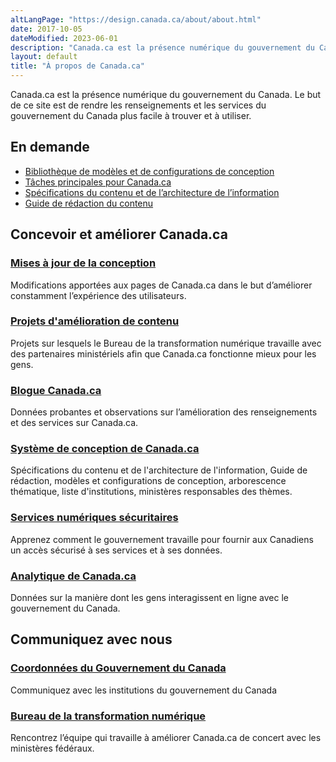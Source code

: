```yaml
---
altLangPage: "https://design.canada.ca/about/about.html"
date: 2017-10-05
dateModified: 2023-06-01
description: "Canada.ca est la présence numérique du gouvernement du Canada."
layout: default
title: "À propos de Canada.ca"
---
```

 <div class="row profile">
  <div class="col-md-8">
    <p>Canada.ca est la présence numérique du gouvernement du Canada. Le but de ce site est de rendre les renseignements et les services du gouvernement du Canada plus facile à trouver et à utiliser.</p>
  </div>
</div>
<div class="row">
  <div class="col-md-4 col-xs-12 pull-right">
    <section class="lnkbx">
      <h2>En demande</h2>
      <ul>
        <li><a href="/fr/gouvernement/a-propos/systeme-conception/bibliotheque-modeles.html">Bibliothèque de modèles et de configurations de conception</a></li>
        <li><a href="/fr/gouvernement/a-propos/taches-principales-pour-canada-ca.html">Tâches principales pour Canada.ca</a></li>
        <li><a href="/fr/secretariat-conseil-tresor/services/communications-gouvernementales/specifications-contenu-architecture-information-canada.html">Spécifications du contenu et de l’architecture de l’information</a></li>
        <li><a href="/fr/secretariat-conseil-tresor/services/communications-gouvernementales/guide-redaction-contenu-canada.html">Guide de rédaction du contenu</a></li>
      </ul>
    </section>
  </div>
  <section class="col-md-8 pull-left gc-drmt">
    <h2>Concevoir et améliorer Canada.ca</h2>
    <div class="wb-eqht row">
      <div class="col-md-6">
        <section>
          <h3 class="h5"><a href="https://www.canada.ca/fr/gouvernement/a-propos/systeme-conception/derniers-changements.html">Mises à jour de la conception</a></h3>
          <p>Modifications apportées aux pages de Canada.ca dans le but d’améliorer constamment l’expérience des utilisateurs.</p>
        </section>
      </div>
      <div class="col-md-6">
        <section>
          <h3 class="h5"><a href="https://blogue.canada.ca/pages/apercu-projet.html">Projets d'amélioration de contenu</a></h3>
          <p>Projets sur lesquels le Bureau de la transformation numérique travaille avec des partenaires ministériels afin que Canada.ca fonctionne mieux pour les gens.</p>
        </section>
      </div>
      <div class="clearfix"></div>
      <div class="col-md-6">
        <section>
          <h3 class="h5"><a href="https://blogue.canada.ca/">Blogue Canada.ca</a></h3>
          <p>Données probantes et observations sur l’amélioration des renseignements et des services sur Canada.ca.</p>
        </section>
      </div>
      <div class="col-md-6">
        <section>
          <h3 class="h5"><a href="/fr/gouvernement/a-propos/systeme-conception.html">Système de conception de Canada.ca</a></h3>
          <p>Spécifications du contenu et de l'architecture de l'information, Guide de rédaction, modèles et configurations de conception, arborescence thématique, liste d'institutions, ministères responsables des thèmes.</p>
        </section>
      </div>
      <div class="clearfix"></div>
      <div class="col-md-6">
        <section>
          <h3 class="h5"><a href="/fr/gouvernement/a-propos/services-numeriques-securitaires.html">Services numériques sécuritaires</a></h3>
          <p>Apprenez comment le gouvernement travaille pour fournir aux Canadiens un accès sécurisé à ses services et à ses données.</p>
        </section>
      </div>
      <div class="col-md-6">
        <section>
          <h3 class="h5"><a href="/fr/analytique.html">Analytique de Canada.ca</a></h3>
          <p>Données sur la manière dont les gens interagissent en ligne avec le gouvernement du Canada.</p>
        </section>
      </div>
    </div>
  </section>
  <div class="clearfix"></div>
  <section class="col-md-8 pull-left gc-drmt">
    <h2>Communiquez avec nous</h2>
    <div class="wb-eqht row">
      <div class="col-md-6">
        <section>
          <h3 class="h5"><a href="/fr/contact.html">Coordonnées du Gouvernement du Canada</a></h3>
          <p>Communiquez avec les institutions du gouvernement du Canada</p>
        </section>
      </div>
      <div class="col-md-6">
        <section>
          <h3 class="h5"><a href="/fr/gouvernement/a-propos/a-propos-bureau-transformation-numerique.html">Bureau de la transformation numérique</a></h3>
          <p>Rencontrez l’équipe qui travaille à améliorer Canada.ca de concert avec les ministères fédéraux. </p>
        </section>
      </div>
    </div>
  </section>
</div>
